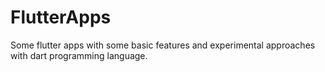 # FlutterApps
Some flutter apps with some basic features and experimental approaches with dart programming language.
